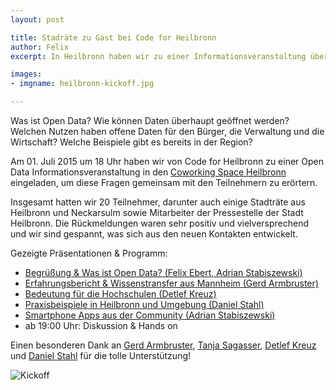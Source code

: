 ```yaml
---
layout: post

title: Stadräte zu Gast bei Code for Heilbronn
author: Felix
excerpt: In Heilbronn haben wir zu einer Informationsveranstaltung über Open Data eingeladen. Unterstützt wurden wir dabei von Gerd Armbruster, Leiter der IT in der Stadt Mannheim.

images:
- imgname: heilbronn-kickoff.jpg

---
```


Was ist Open Data? Wie können Daten überhaupt geöffnet werden? Welchen Nutzen haben offene Daten für den Bürger, die Verwaltung und die Wirtschaft? Welche Beispiele gibt es bereits in der Region?

Am 01. Juli 2015 um 18 Uhr haben wir von Code for Heilbronn zu einer Open Data Informationsveranstaltung in den [Coworking Space Heilbronn](http://coworking-heilbronn.org/) eingeladen, um diese Fragen gemeinsam mit den Teilnehmern zu erörtern.

Insgesamt hatten wir 20 Teilnehmer, darunter auch einige Stadträte aus Heilbronn und Neckarsulm sowie Mitarbeiter der Pressestelle der Stadt Heilbronn. Die Rückmeldungen waren sehr positiv und vielversprechend und wir sind gespannt, was sich aus den neuen Kontakten entwickelt.

Gezeigte Präsentationen & Programm:

* <a href="https://docs.google.com/presentation/d/1KhITDeAZTuwybBMhva7zAQ2lxYWdYHsx8s2uK_wwvEc/edit" style="text-decoration:underline;">Begrüßung &amp; Was ist Open Data? (Felix Ebert, Adrian Stabiszewski)</a>
* <a href="http://www.gerd-armbruster.de/vortrag-open-data-projekt-stadt-mannheim/" style="text-decoration:underline;">Erfahrungsbericht &amp; Wissenstransfer aus Mannheim (Gerd Armbruster)</a>
* <a href="http://www.slideshare.net/implizit/20150701-180000-w3nopendatahochschulenpublic" style="text-decoration:underline;">Bedeutung für die Hochschulen (Detlef Kreuz)</a>
* <a href="https://docs.google.com/presentation/d/17wOxJiALGDLl7l3gMRKQbSWisH47H80i5Azrcb2N0DE/edit" style="text-decoration:underline;">Praxisbeispiele in Heilbronn und Umgebung (Daniel Stahl)</a>
* <a href="http://blog.opendatalab.de/opendata/2015/04/29/bad-wimpfen-app/" style="text-decoration:underline;">Smartphone Apps aus der Community (Adrian Stabiszewski)</a>
* ab 19:00 Uhr: Diskussion & Hands on

Einen besonderen Dank an [Gerd Armbruster](https://twitter.com/gerd_armbruster), [Tanja Sagasser](https://twitter.com/tanjasagasser), [Detlef Kreuz](https://twitter.com/dkreuz) und [Daniel Stahl](https://twitter.com/stahlniel) für die tolle Unterstützung!

![Kickoff](/blog/heilbronn-kickoff.jpg "Open Data Kickoff")
